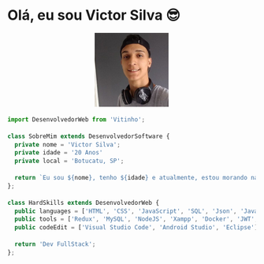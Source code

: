 # Olá, eu sou Victor Silva 😎

<p align="center" >
  <img src="perfil.jpeg" width="150px" />
</p>

```js
import DesenvolvedorWeb from 'Vitinho';

class SobreMim extends DesenvolvedorSoftware {
  private nome = 'Victor Silva';
  private idade = '20 Anos'
  private local = 'Botucatu, SP';
  
  return `Eu sou ${nome}, tenho ${idade} e atualmente, estou morando na cidade de ${local}. Tenho experiência em desenvolver aplicações para celular e sites`;
};

class HardSkills extends DesenvolvedorWeb {
  public languages = ['HTML', 'CSS', 'JavaScript', 'SQL', 'Json', 'Java', 'PHP', 'Dart', 'TypeScript', 'NoSQL', 'Kotlin'];
  public tools = ['Redux', 'MySQL', 'NodeJS', 'Xampp', 'Docker', 'JWT', 'Jest', 'RTL', 'MongoDB', 'Express', 'Laravel', 'Flutter', 'React', 'React Native'];
  public codeEdit = ['Visual Studio Code', 'Android Studio', 'Eclipse'];
  
  return 'Dev FullStack';
};
```
 
<!--

--------------------------- English ------------------------- 

 # Hi, I'm Victor Silva 😎

<p align="center" >
  <img src="perfil.jpeg" width="150px" />
</p>

```js
import WebDeveloper from 'Vitinho';

class AboutMe extends WebDeveloper {
  const name = 'Victor Silva';
  let age = '18 Anos'
  let location = 'Botucatu, SP';
  
  return `I'm ${name}, I'm ${age}, and I currently live in the city of ${location}.`;
};

class HardSkills extends WebDeveloper {
  let programmingLanguages = ['HTML', 'CSS', 'JavaScript', 'SQL', 'Json', 'Java', 'PHP', 'Dart' ];
  let tools = ['Redux', 'MySQL', 'Node', 'Xampp', 'Docker'];
  let framework = ['Express', 'Laravel', 'Flutter', 'React'];
  let appEdit = ['Visual Studio Code', 'Android Studio', 'Eclipse'];
  
  return 'Dev FullStack';
};
```

<div align="center">
  <a href="https://github.com/VictorSilva27">
  <img height="180em" src="https://github-readme-stats.vercel.app/api?username=VictorSilva27&show_icons=true&theme=dracula&include_all_commits=true&count_private=true"/>
 <img height="180em" src="https://github-readme-stats.vercel.app/api/top-langs/?username=VictorSilva27&layout=compact&langs_count=7&theme=dracula"/>
</div>

  ## Contact
  
  <div> 
   
  <p align="center">
  <a href="mailto:victoradaosilva2@gmail.com" alt="Gmail" >
  <img src="https://img.shields.io/badge/-Gmail-FF0000?style=flat-square&labelColor=FF0000&logo=gmail&logoColor=white&link=LINK-DO-SEU-EMAIL" /></a>
 
  <a href="https://www.linkedin.com/in/victor-silva-52b085213/" alt="Linkedin" >
  <img src="https://img.shields.io/badge/-Linkedin-0e76a8?style=flat-square&logo=Linkedin&logoColor=white&link=LINK-DO-SEU-LINKEDIN" /></a>

  <a href="https://instagram.com/_victor.a.s" alt="Instagram" >
  <img src="https://img.shields.io/badge/-Instagram-DF0174?style=flat-square&labelColor=DF0174&logo=instagram&logoColor=white&link=LINK-DO-SEU-INSTAGRAM"/></a>
</p>

  ![Snake animation](https://github.com/VictorSilva27/VictorSilva27/blob/output/github-contribution-grid-snake.svg)

 </div>
 
 -->
 
